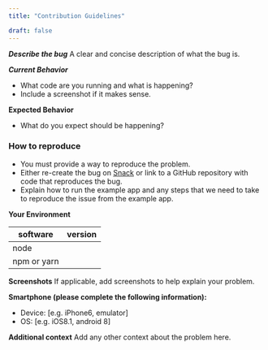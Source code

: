 ```yaml
---
title: "Contribution Guidelines"

draft: false
---
```


***Describe the bug***
A clear and concise description of what the bug is.
 
***Current Behavior***

- What code are you running and what is happening?
- Include a screenshot if it makes sense.

**Expected Behavior**

- What do you expect should be happening?

### How to reproduce

- You must provide a way to reproduce the problem. 
- Either re-create the bug on [Snack](https://snack.expo.io) or link to a GitHub repository with code that reproduces the bug.
- Explain how to run the example app and any steps that we need to take to reproduce the issue from the example app.
 

**Your Environment**

| software             | version
| ----------------     | -------
| node                 |
| npm or yarn          |


**Screenshots**
If applicable, add screenshots to help explain your problem.

**Smartphone (please complete the following information):**
 - Device: [e.g. iPhone6, emulator]
 - OS: [e.g. iOS8.1, android 8]


**Additional context**
Add any other context about the problem here.

